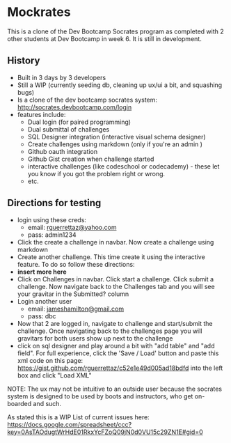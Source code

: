 Mockrates
============

This is a clone of the Dev Bootcamp Socrates program as completed with 2 other students at Dev Bootcamp in week 6. It is still in development.

History
------------------

- Built in 3 days by 3 developers
- Still a WIP (currently seeding db, cleaning up ux/ui a bit, and squashing bugs)
- Is a clone of the dev bootcamp socrates system: http://socrates.devbootcamp.com/login
- features include:
  * Dual login (for paired programming)
  - Dual submittal of challenges 
  - SQL Designer integration (interactive visual schema designer)
  - Create challenges using markdown (only if you're an admin )
  - Github oauth integration
  - Github Gist creation when challenge started
  - interactive challenges (like codeschool  or codecademy) - these let you know if you got the problem right or wrong.
  - etc. 



Directions for testing
---------------------
- login using these creds: 
  - email: rguerrettaz@yahoo.com
  - pass: admin1234
- Click the create a challenge in navbar. Now create a challenge using markdown
- Create another challenge. This time create it using the interactive feature. To do so follow these directions:
 - **insert more here**
- Click on Challenges in navbar. Click start a challenge. Click submit a challenge. Now navigate back to the Challenges tab and you will see your gravitar in the Submitted? column
- Login another user 
  - email: jameshamilton@gmail.com
  - pass: dbc
- Now that 2 are logged in, navigate to challenge and start/submit the challenge. Once navigating back to the challenges page you will gravitars for both users show up next to the challenge
- click on sql designer and play around a bit with "add table" and "add field". For full experience, click the 'Save / Load' button and paste this xml code on this page: https://gist.github.com/rguerrettaz/c52e1e49d005ad18bdfd into the left box and click "Load XML"

NOTE: The ux may not be intuitive to an outside user because the socrates system is designed to be used by boots and instructors, who get on-boarded and such. 

As stated this is a WIP 
List of current issues here: https://docs.google.com/spreadsheet/ccc?key=0AsTAOdugtWrHdE01RkxYcFZoQ09jN0d0VU15c29ZN1E#gid=0
